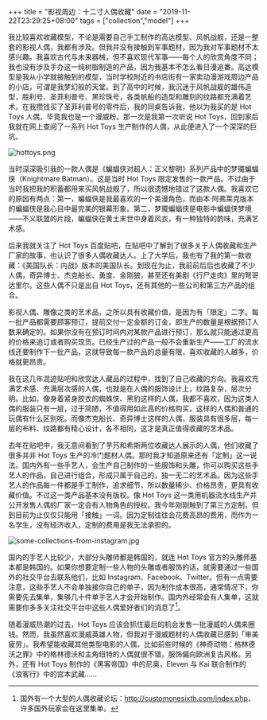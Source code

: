 +++
title = "影视周边：十二寸人偶收藏"
date = "2019-11-22T23:29:25+08:00"
tags = ["collection","model"]
+++

我比较喜欢收藏模型，不论是需要自己手工制作的高达模型、风帆战舰，还是一整套的影视人偶，我都有涉及。但我并没有接触到军事题材，因为我对军事题材不太感兴趣。我喜欢古代与未来器械，但不喜欢现代军事——每个人的欣赏角度不同；我也没有涉及手办这一纯树脂制造的产品，因为我基本不怎么看日漫追番。高达模型是我从小学就接触到的模型，当时学校附近的书店街有一家卖动漫游戏周边产品的小店，可谓是我梦幻般的天堂。到了高中的时候，我沉迷于风帆战舰的雄伟造型，胜利号、圣菲利普号、黑珍珠号，各类帆船的造型和雕刻的纹路都充满着艺术。在我攒钱买了圣菲利普号的零件后，我的同桌告诉我，他以为我买的是 Hot Toys 人偶，毕竟我也是一个漫威粉。那一次是我第一次听说 Hot Toys，回到家后我就在网上查阅了一系列 Hot Toys 生产制作的人偶，从此便进入了一个深深的巨坑。

![hottoys.png](/images/hottoys.png "我收藏的一些人偶")

当时深深吸引我的一款人偶是《蝙蝠侠对超人：正义黎明》系列产品中的梦魇蝙蝠侠（Knightmare Batman）。这是当时 Hot Toys 限定发售的一款产品。不过由于当时我把我的积蓄都用来买风帆战舰了，所以很遗憾地错过了这款人偶。我喜欢它的原因有两点：第一，蝙蝠侠是我最喜欢的一个美漫角色，而由本·阿弗莱克版本的蝙蝠侠是我心目中最完美的银幕形象。第二，梦魇蝙蝠侠是电影中蝙蝠侠梦境——不义联盟的片段，蝙蝠侠在黄土末世中身着风衣，有一种独特的韵味，充满艺术感。

后来我就关注了 Hot Toys 百度贴吧，在贴吧中了解到了很多关于人偶收藏和生产厂家的故事，也认识了很多人偶收藏达人。上了大学后，我也有了我的第一款收藏：《美国队长：内战》版本的美国队长。到现在为止，我前前后后也收藏了不少人偶，奇异博士、杰克船长、勇度、金刚狼，甚至还有美剧《行尸走肉》里的弩哥达里尔。这些人偶不只是出自 Hot Toys，还有其他的一些公司和第三方产品的组合。

影视人偶、雕像之类的艺术品，之所以具有收藏价值，是因为有「限定」二字。每一批产品都需要顾客预订，提前交付一定金额的订金，即生产的数量是根据预订人数来确定的。如果你没有在预订时间内对某款产品进行预订，那么就只能通过更高的价格来追订或者购买现货。已经生产过的产品一般不会重新生产——工厂的流水线还要制作下一批产品，这就导致每一款产品的总量有限，喜欢收藏的人越多，价格就更昂贵。

我在这几年混迹贴吧和欣赏达人藏品的过程中，找到了自己收藏的方向。我喜欢充满艺术感、充满层次感的人偶，也就是在人偶的服饰设计上，纹路复杂，层次分明。比如，像身着紧身胶衣的蜘蛛侠、黑豹这样的人偶，我都不喜欢，因为这类人偶的服装只有一层，过于简陋，不值得用如此高的价格购买，这样的人偶和普通的玩偶有什么区别呢。而像杰克船长、奇异博士这样的人偶，服装具有很多层，每一层的布料、纹路都有精心设计，各不相同，这才是真正值得收藏的艺术品。

去年在贴吧中，我无意间看到了芋艿和希斯两位收藏达人展示的人偶，他们收藏了很多并非 Hot Toys 生产的冷门题材人偶。那时我才知道原来还有「定制」这一说法。国内外有一些手艺人，会生产自己制作的一些服饰和头雕，你可以购买这些手艺人的作品，自己进行组合，形成只属于自己的，独一无二的艺术品。因为这些手艺人的作品每一件都是手工制作，追求细节，所以数量稀少、价格昂贵，更具有收藏价值。不过这一类产品基本没有版权。像 Hot Toys 这一类用机器流水线生产并公开发售人偶的厂家一定会有人物角色的授权。我今年刚刚触到了第三方定制，但到目前为止仅仅只能用「接触」一词。因为定制往往会花费高昂的费用，而作为一名学生，没有经济收入，定制的费用是我无法承担的。

![some-collections-from-instagram.jpg](/images/some-collections-from-instagram.jpg "一些定制的人偶")

国内的手艺人比较少，大部分头雕师都是韩国的，就连 Hot Toys 官方的头雕师基本都是韩国的。如果你想要定制一些人物的头雕或者服饰的话，就需要通过一些国外的社交平台去联系他们，比如 Instagram、Facebook、Twitter。但有一点需要注意，这些手艺人不会单独接你自己的单子，因为制作成本很高，通常情况下，你需要先去集单，集够几十件单手艺人才会开始制作。国内外经常会有人集单，这就需要你多多关注社交平台中这些人偶爱好者们的消息了[^1]。

随着漫威热潮的过去，Hot Toys 应该会抓住最后的机会发售一批漫威的人偶来圈钱。然而，我虽然喜欢漫威英雄人物，但我对于漫威题材的人偶收藏已感到「审美疲劳」。我希望能收藏其他类型电影的人偶，比如前些时候的《神奇动物：格林德沃之罪》中的格林德沃和主角纽特的人偶就很不错，服饰偏向欧洲复古风格。另外，还有 Hot Toys 制作的《黑客帝国》中的尼奥，Eleven 与 Kai 联合制作的《浪客行》中的宫本武藏……

[^1]: 国外有一个大型的人偶收藏论坛：<http://customonesixth.com/index.php>，许多国外玩家会在这里集单。